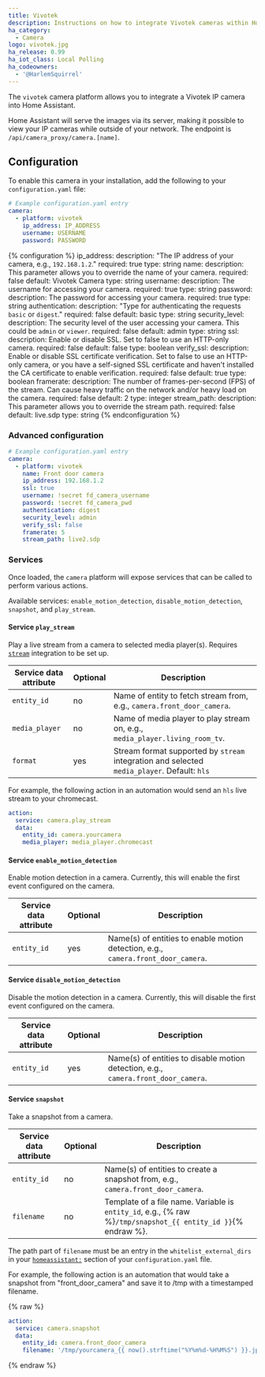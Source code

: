 ```yaml
---
title: Vivotek
description: Instructions on how to integrate Vivotek cameras within Home Assistant.
ha_category:
  - Camera
logo: vivotek.jpg
ha_release: 0.99
ha_iot_class: Local Polling
ha_codeowners:
  - '@HarlemSquirrel'
---
```


The `vivotek` camera platform allows you to integrate a Vivotek IP camera into Home Assistant.

Home Assistant will serve the images via its server, making it possible to view your IP cameras while outside of your network. The endpoint is `/api/camera_proxy/camera.[name]`.

## Configuration

To enable this camera in your installation, add the following to your `configuration.yaml` file:

```yaml
# Example configuration.yaml entry
camera:
  - platform: vivotek
    ip_address: IP_ADDRESS
    username: USERNAME
    password: PASSWORD
```

{% configuration %}
ip_address:
  description: "The IP address of your camera, e.g., `192.168.1.2`."
  required: true
  type: string
name:
  description: This parameter allows you to override the name of your camera.
  required: false
  default: Vivotek Camera
  type: string
username:
  description: The username for accessing your camera.
  required: true
  type: string
password:
  description: The password for accessing your camera.
  required: true
  type: string
authentication:
  description: "Type for authenticating the requests `basic` or `digest`."
  required: false
  default: basic
  type: string
security_level:
  description: The security level of the user accessing your camera. This could be `admin` or `viewer`.
  required: false
  default: admin
  type: string
ssl:
  description: Enable or disable SSL. Set to false to use an HTTP-only camera.
  required: false
  default: false
  type: boolean
verify_ssl:
  description: Enable or disable SSL certificate verification. Set to false to use an HTTP-only camera, or you have a self-signed SSL certificate and haven't installed the CA certificate to enable verification.
  required: false
  default: true
  type: boolean
framerate:
  description: The number of frames-per-second (FPS) of the stream. Can cause heavy traffic on the network and/or heavy load on the camera.
  required: false
  default: 2
  type: integer
stream_path:
  description: This parameter allows you to override the stream path.
  required: false
  default: live.sdp
  type: string
{% endconfiguration %}

### Advanced configuration

```yaml
# Example configuration.yaml entry
camera:
  - platform: vivotek
    name: Front door camera
    ip_address: 192.168.1.2
    ssl: true
    username: !secret fd_camera_username
    password: !secret fd_camera_pwd
    authentication: digest
    security_level: admin
    verify_ssl: false
    framerate: 5
    stream_path: live2.sdp
```

### Services

Once loaded, the `camera` platform will expose services that can be called to perform various actions.

Available services: `enable_motion_detection`, `disable_motion_detection`, `snapshot`, and `play_stream`.

#### Service `play_stream`

Play a live stream from a camera to selected media player(s). Requires [`stream`](/integrations/stream) integration to be set up.

| Service data attribute | Optional | Description |
| ---------------------- | -------- | ----------- |
| `entity_id`            |      no  | Name of entity to fetch stream from, e.g., `camera.front_door_camera`. |
| `media_player`         |      no  | Name of media player to play stream on, e.g., `media_player.living_room_tv`. |
| `format`               |      yes | Stream format supported by `stream` integration and selected `media_player`. Default: `hls` |

For example, the following action in an automation would send an `hls` live stream to your chromecast.

```yaml
action:
  service: camera.play_stream
  data:
    entity_id: camera.yourcamera
    media_player: media_player.chromecast
```

#### Service `enable_motion_detection`

Enable motion detection in a camera. Currently, this will enable the first event configured on the camera.

| Service data attribute | Optional | Description |
| ---------------------- | -------- | ----------- |
| `entity_id`            |     yes  | Name(s) of entities to enable motion detection, e.g., `camera.front_door_camera`. |

#### Service `disable_motion_detection`

Disable the motion detection in a camera. Currently, this will disable the first event configured on the camera.

| Service data attribute | Optional | Description |
| ---------------------- | -------- | ----------- |
| `entity_id`            |     yes  | Name(s) of entities to disable motion detection, e.g., `camera.front_door_camera`. |

#### Service `snapshot`

Take a snapshot from a camera.

| Service data attribute | Optional | Description |
| ---------------------- | -------- | ----------- |
| `entity_id`            |      no  | Name(s) of entities to create a snapshot from, e.g., `camera.front_door_camera`. |
| `filename`             |      no  | Template of a file name. Variable is `entity_id`, e.g., {% raw %}`/tmp/snapshot_{{ entity_id }}`{% endraw %}. |

The path part of `filename` must be an entry in the `whitelist_external_dirs` in your [`homeassistant:`](/docs/configuration/basic/) section of your `configuration.yaml` file.

For example, the following action is an automation that would take a snapshot from "front_door_camera" and save it to /tmp with a timestamped filename.

{% raw %}
```yaml
action:
  service: camera.snapshot
  data:
    entity_id: camera.front_door_camera
    filename: '/tmp/yourcamera_{{ now().strftime("%Y%m%d-%H%M%S") }}.jpg'
```
{% endraw %}
